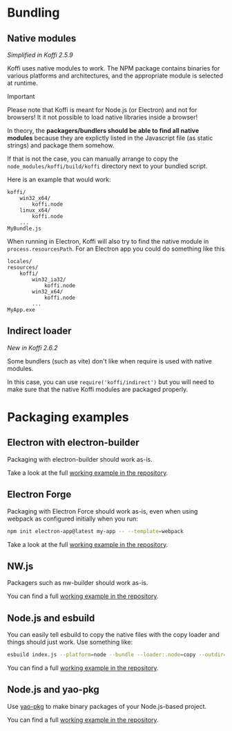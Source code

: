 # Bundling

## Native modules

*Simplified in Koffi 2.5.9*

Koffi uses native modules to work. The NPM package contains binaries for various platforms and architectures, and the appropriate module is selected at runtime.

> [!IMPORTANT]
> Please note that Koffi is meant for Node.js (or Electron) and not for browsers! It it not possible to load native libraries inside a browser!

In theory, the **packagers/bundlers should be able to find all native modules** because they are explictly listed in the Javascript file (as static strings) and package them somehow.

If that is not the case, you can manually arrange to copy the `node_modules/koffi/build/koffi` directory next to your bundled script.

Here is an example that would work:

```
koffi/
    win32_x64/
        koffi.node
    linux_x64/
        koffi.node
    ...
MyBundle.js
```

When running in Electron, Koffi will also try to find the native module in `process.resourcesPath`. For an Electron app you could do something like this

```
locales/
resources/
    koffi/
        win32_ia32/
            koffi.node
        win32_x64/
            koffi.node
        ...
MyApp.exe
```

## Indirect loader

*New in Koffi 2.6.2*

Some bundlers (such as vite) don't like when require is used with native modules.

In this case, you can use `require('koffi/indirect')` but you will need to make sure that the native Koffi modules are packaged properly.

# Packaging examples

## Electron with electron-builder

Packaging with electron-builder should work as-is.

Take a look at the full [working example in the repository](https://github.com/Koromix/rygel/tree/master/src/koffi/examples/electron-builder).

## Electron Forge

Packaging with Electron Force should work as-is, even when using webpack as configured initially when you run:

```sh
npm init electron-app@latest my-app -- --template=webpack
```

Take a look at the full [working example in the repository](https://github.com/Koromix/rygel/tree/master/src/koffi/examples/electron-forge).

## NW.js

Packagers such as nw-builder should work as-is.

You can find a full [working example in the repository](https://github.com/Koromix/rygel/tree/master/src/koffi/examples/nwjs).

## Node.js and esbuild

You can easily tell esbuild to copy the native files with the copy loader and things should just work. Use something like:

```sh
esbuild index.js --platform=node --bundle --loader:.node=copy --outdir=dist/
```

You can find a full [working example in the repository](https://github.com/Koromix/rygel/tree/master/src/koffi/examples/node-esbuild).

## Node.js and yao-pkg

Use [yao-pkg](https://github.com/yao-pkg/pkg) to make binary packages of your Node.js-based project.

You can find a full [working example in the repository](https://github.com/Koromix/rygel/tree/master/src/koffi/examples/yao-pkg).
